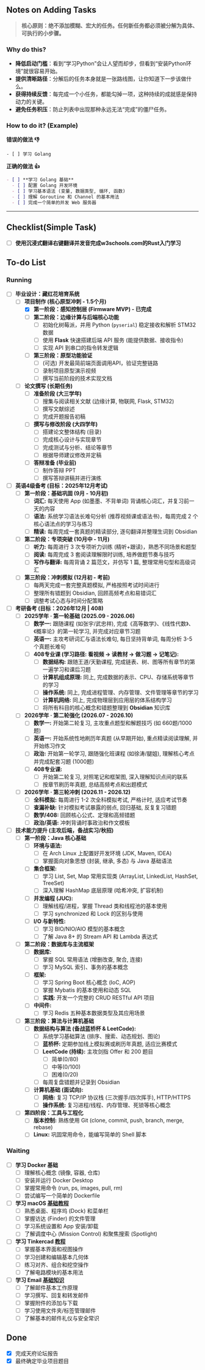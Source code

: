 ## Notes on Adding Tasks

> **核心原则：绝不添加模糊、宏大的任务。任何新任务都必须被分解为具体、可执行的小步骤。**

### Why do this?

- **降低启动门槛**：看到“学习Python”会让人望而却步，但看到“安装Python环境”就很容易开始。
- **提供清晰路径**：分解后的任务本身就是一张路线图，让你知道下一步该做什么。
- **获得持续反馈**：每完成一个小任务，都能勾掉一项，这种持续的成就感是保持动力的关键。
- **避免任务积压**：防止列表中出现那种永远无法“完成”的僵尸任务。

### How to do it? (Example)

**错误的做法 👎**

```
- [ ] 学习 Golang
```

**正确的做法 👍**

```markdown
- [ ] **学习 Golang 基础**
  - [ ] 配置 Golang 开发环境
  - [ ] 学习基本语法 (变量, 数据类型, 循环, 函数)
  - [ ] 理解 Goroutine 和 Channel 的基本用法
  - [ ] 完成一个简单的并发 Web 服务器
```

---

## Checklist(Simple Task)

- [ ] **使用沉浸式翻译右键翻译并发音完成w3schools.com的Rust入门学习**

## To-do List

### Running

- [ ] **毕业设计：藏红花培育系统**
  - [ ] **项目制作 (核心原型冲刺 - 1.5个月)**
    - [x] **第一阶段：感知控制层 (Firmware MVP) - 已完成**
    - [ ] **第二阶段：边缘计算与后端核心功能**
      - [ ] 初始化树莓派，并用 Python (`pyserial`) 稳定接收和解析 STM32 数据
      - [ ] 使用 **Flask** 快速搭建后端 API 服务 (能提供数据、接收指令)
      - [ ] 实现 API 到串口的指令转发逻辑
    - [ ] **第三阶段：原型功能验证**
      - [ ] (可选) 开发最简前端页面调用API，验证完整链路
      - [ ] 录制项目原型演示视频
      - [ ] 撰写当前阶段的技术实现文档
  - [ ] **论文撰写 (长期任务)**
    - [ ] **准备阶段 (大三学年)**
      - [ ] 搜集与阅读相关文献 (边缘计算, 物联网, Flask, STM32)
      - [ ] 撰写文献综述
      - [ ] 完成开题报告初稿
    - [ ] **撰写与修改阶段 (大四学年)**
      - [ ] 搭建论文整体结构 (目录)
      - [ ] 完成核心设计与实现章节
      - [ ] 完成测试与分析、结论等章节
      - [ ] 根据导师建议修改并定稿
    - [ ] **答辩准备 (毕业前)**
      - [ ] 制作答辩 PPT
      - [ ] 撰写答辩讲稿并进行演练

- [ ] **英语4级备考 (目标：2025年12月考试)**
  - [ ] **第一阶段：基础巩固 (9月 - 10月初)**
    - [ ] **词汇:** 每天使用 App (如墨墨、不背单词) 背诵核心词汇，并复习前一天的内容
    - [ ] **语法:** 系统学习语法长难句分析 (推荐视频课或语法书)，每周完成 2 个核心语法点的学习与练习
    - [ ] **精读:** 每周完成一套真题的精读部分, 逐句翻译并整理生词到 Obsidian
  - [ ] **第二阶段：专项突破 (10月中 - 11月)**
    - [ ] **听力:** 每周进行 3 次专项听力训练 (精听+跟读)，熟悉不同场景和题型
    - [ ] **阅读:** 每周完成 3 套阅读理解限时训练, 培养做题节奏与技巧
    - [ ] **写作与翻译:** 每周背诵 2 篇范文，并仿写 1 篇, 整理常用句型和高级词汇
  - [ ] **第三阶段：冲刺模拟 (12月初 - 考前)**
    - [ ] 每两天完成一套完整真题模拟, 严格按照考试时间进行
    - [ ] 整理所有错题到 Obsidian, 回顾高频考点和易错词汇
    - [ ] 调整考试心态与时间分配策略

- [ ] **考研备考 (目标：2026年12月 | 408)**
  - [ ] **2025学年 · 第一轮基础 (2025.09 - 2026.06)**
    - [ ] **数学一:** 跟随课程 (如张宇/武忠祥), 完成《高等数学》、《线性代数》、《概率论》的第一轮学习, 并完成对应章节习题
    - [ ] **英语一:** 主攻考研词汇与语法长难句, 每日坚持背单词, 每周分析 3-5 个真题长难句
    - [ ] **408专业课 (学习路径: 看视频 -> 读教材 -> 做习题 -> 记笔记):**
      - [ ] **数据结构:** 跟随王道/天勤课程, 完成链表、树、图等所有章节的第一遍学习和课后习题
      - [ ] **计算机组成原理:** 同上, 完成数据的表示、CPU、存储系统等章节的学习
      - [ ] **操作系统:** 同上, 完成进程管理、内存管理、文件管理等章节的学习
      - [ ] **计算机网络:** 同上, 完成物理层到应用层的体系结构学习
      - [ ] 将所有科目的核心概念和错题整理到 **Obsidian** 知识库

  - [ ] **2026学年 · 第二轮强化 (2026.07 - 2026.10)**
    - [ ] **数学一:** 开始第二轮复习, 主攻重点题型和解题技巧 (如 660题/1000题)
    - [ ] **英语一:** 开始系统性地刷历年真题 (从早期开始), 重点精读阅读理解, 并开始练习作文
    - [ ] **政治:** 开始第一轮学习, 跟随强化班课程 (如徐涛/腿姐), 理解核心考点并完成配套习题 (1000题)
    - [ ] **408专业课:**
      - [ ] 开始第二轮复习, 对照笔记和框架图, 深入理解知识点间的联系
      - [ ] 按章节刷历年真题, 总结高频考点和出题模式

  - [ ] **2026学年 · 第三轮冲刺 (2026.11 - 2026.12)**
    - [ ] **全科模拟:** 每周进行 1-2 次全科模拟考试, 严格计时, 适应考试节奏
    - [ ] **查漏补缺:** 针对模拟考试暴露的弱点, 回归基础, 反复复习错题
    - [ ] **数学/408:** 回顾核心公式、定理和高频错题
    - [ ] **政治/英语:** 冲刺背诵时事政治和作文模板

- [ ] **技术能力提升 (主攻后端，备战实习/秋招)**
  - [ ] **第一阶段：Java 核心基础**
    - [ ] **环境与语法:**
      - [ ] 在 Arch Linux 上配置好开发环境 (JDK, Maven, IDEA)
      - [ ] 掌握面向对象思想 (封装, 继承, 多态) 与 Java 基础语法
    - [ ] **集合框架:**
      - [ ] 学习 List, Set, Map 常用实现类 (ArrayList, LinkedList, HashSet, TreeSet)
      - [ ] 深入理解 HashMap 底层原理 (哈希冲突, 扩容机制)
    - [ ] **并发编程 (JUC):**
      - [ ] 理解线程/进程，掌握 Thread 类和线程池的基本使用
      - [ ] 学习 synchronized 和 Lock 的区别与使用
    - [ ] **I/O 与新特性:**
      - [ ] 学习 BIO/NIO/AIO 模型的基本概念
      - [ ] 了解 Java 8+ 的 Stream API 和 Lambda 表达式
  - [ ] **第二阶段：数据库与主流框架**
    - [ ] **数据库:**
      - [ ] 掌握 SQL 常用语法 (增删改查, 聚合, 连接)
      - [ ] 学习 MySQL 索引、事务的基本概念
    - [ ] **框架:**
      - [ ] 学习 Spring Boot 核心概念 (IoC, AOP)
      - [ ] 掌握 Mybatis 的基本使用和动态 SQL
      - [ ] **实践:** 开发一个完整的 CRUD RESTful API 项目
    - [ ] **中间件:**
      - [ ] 学习 Redis 五种基本数据类型及其应用场景
  - [ ] **第三阶段：算法与计算机基础**
    - [ ] **数据结构与算法 (备战蓝桥杯 & LeetCode):**
      - [ ] 系统学习基础算法 (排序、搜索、动态规划、图论)
      - [ ] **蓝桥杯:** 定期参加线上模拟赛或刷历年真题, 适应比赛模式
      - [ ] **LeetCode (持续):** 主攻剑指 Offer 和 200 题目
        - [ ] 简单(0/80)
        - [ ] 中等(0/100)
        - [ ] 困难(0/20)
      - [ ] 每周复盘错题并记录到 Obsidian
    - [ ] **计算机基础 (面试向):**
      - [ ] **网络:** 复习 TCP/IP 协议栈 (三次握手/四次挥手), HTTP/HTTPS
      - [ ] **操作系统:** 复习进程/线程、内存管理、死锁等核心概念
  - [ ] **第四阶段：工具与工程化**
    - [ ] **版本控制:** 熟练使用 Git (clone, commit, push, branch, merge, rebase)
    - [ ] **Linux:** 巩固常用命令，能编写简单的 Shell 脚本

### Waiting

- [ ] **学习 Docker 基础**
  - [ ] 理解核心概念 (镜像, 容器, 仓库)
  - [ ] 安装并运行 Docker Desktop
  - [ ] 掌握常用命令 (run, ps, images, pull, rm)
  - [ ] 尝试编写一个简单的 Dockerfile
- [ ] **学习 macOS [基础教程](https://edu.gcfglobal.org/en/macosbasics)**
  - [ ] 熟悉桌面、程序坞 (Dock) 和菜单栏
  - [ ] 掌握访达 (Finder) 的文件管理
  - [ ] 学习系统设置和 App 安装/卸载
  - [ ] 了解调度中心 (Mission Control) 和聚焦搜索 (Spotlight)
- [ ] **学习 Tinkercad [教程](https://bilibili.com/video/BV1fK4y187jE?p=10)**
  - [ ] 掌握基本界面和视图操作
  - [ ] 学习创建和编辑基本几何体
  - [ ] 练习对齐、组合和挖空操作
  - [ ] 了解电路模块的基本用法
- [ ] **学习 Email [基础知识](https://edu.gcfglobal.org/en/topics/emailbasics)**
  - [ ] 了解邮件基本工作原理
  - [ ] 学习撰写、回复和转发邮件
  - [ ] 掌握附件的添加与下载
  - [ ] 学习使用文件夹/标签管理邮件
  - [ ] 了解基本的邮件礼仪与安全常识

## Done

- [x] 完成天府论坛报告
- [x] 最终确定毕业项目题目
